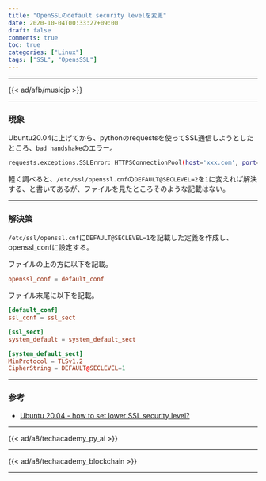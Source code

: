 ```yaml
---
title: "OpenSSLのdefault security levelを変更"
date: 2020-10-04T00:33:27+09:00
draft: false
comments: true
toc: true
categories: ["Linux"]
tags: ["SSL", "OpensSSL"]
---
```


<!--more-->

---

{{< ad/afb/musicjp >}}

---

### 現象

Ubuntu20.04に上げてから、pythonのrequestsを使ってSSL通信しようとしたところ、`bad handshake`のエラー。

```sh
requests.exceptions.SSLError: HTTPSConnectionPool(host='xxx.com', port=443): Max retries exceeded with url: /brabra.html (Caused by SSLError(SSLError("bad handshake: Error([('SSL routines', 'tls12_check_peer_sigalg', 'wrong signature type')])")))
```

軽く調べると、`/etc/ssl/openssl.cnf`の`DEFAULT@SECLEVEL=2`を`1`に変えれば解決する、と書いてあるが、ファイルを見たところそのような記載はない。

---

### 解決策

`/etc/ssl/openssl.cnf`に`DEFAULT@SECLEVEL=1`を記載した定義を作成し、openssl_confに設定する。

ファイルの上の方に以下を記載。

```cnf
openssl_conf = default_conf
```

ファイル末尾に以下を記載。

```cnf
[default_conf]
ssl_conf = ssl_sect

[ssl_sect]
system_default = system_default_sect

[system_default_sect]
MinProtocol = TLSv1.2
CipherString = DEFAULT@SECLEVEL=1
```

---

### 参考

- [Ubuntu 20.04 - how to set lower SSL security level?](https://askubuntu.com/questions/1233186/ubuntu-20-04-how-to-set-lower-ssl-security-level)

---

{{< ad/a8/techacademy_py_ai >}}

---

{{< ad/a8/techacademy_blockchain >}}

---
